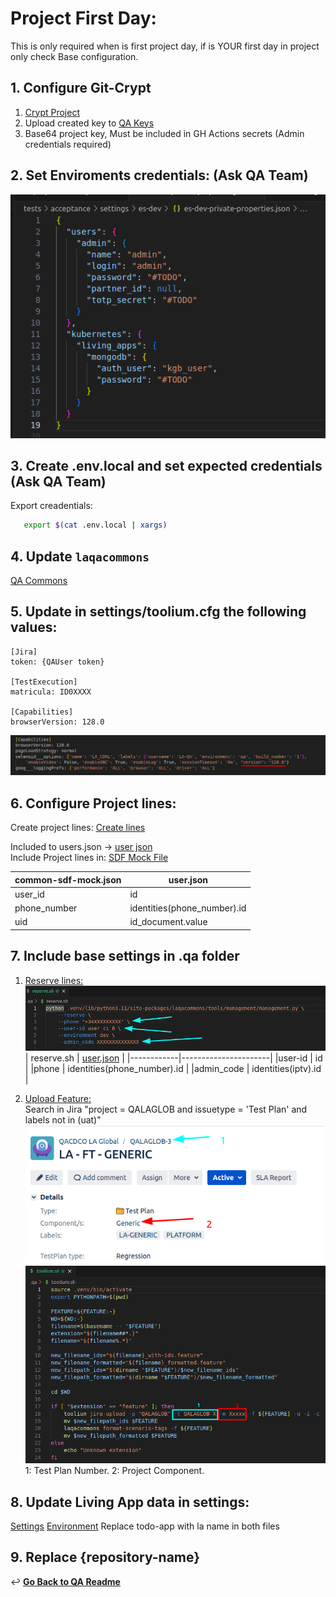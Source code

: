 # Project First Day:

This is only required when is first project day, if is YOUR first day in project only check Base configuration.

## 1. Configure Git-Crypt

   1. [Crypt Project](./configure-git-crypt.md#git-crypt)
   2. Upload created key to [QA Keys](https://confluence.tid.es/pages/viewpage.action?spaceKey=CTO&title=%5BLA-QA%5D+Tools)<br>
   3. Base64 project key, Must be included in GH Actions secrets (Admin credentials required)

## 2. Set Enviroments credentials: (Ask QA Team)
   ![private settings](images/private-settings.png)

## 3. Create .env.local and set expected credentials (Ask QA Team)
   Export creadentials:
   ```bash
      export $(cat .env.local | xargs)
   ```

## 4. Update `laqacommons` 
[QA Commons](https://github.com/Telefonica/living-apps-qa-common)

## 5. Update in settings/toolium.cfg the following values:
   ```
   [Jira]
   token: {QAUser token}

   [TestExecution]
   matricula: ID0XXXX

   [Capabilities]
   browserVersion: 128.0
   ```
   ![selenoid__options](images/selenoid__options.png)

## 6. Configure Project lines:
   Create project lines: [Create lines](./create-lines.md#create-lines)

   Included to users.json -> [user json](https://github.com/Telefonica/baikal-global-mocks/blob/master/api/provision/tenants/globalint/users.json)<br>
   Include Project lines in: [SDF Mock File](../settings/common-sdf-mock.json)<br>

   | common-sdf-mock.json | user.json                   | 
   |----------------------|-----------------------------|
   | user_id              | id                          |
   | phone_number         | identities(phone_number).id |
   | uid                  | id_document.value           |


## 7. Include base settings in .qa folder
1. [Reserve lines:](../../../.qa/reserve.sh)<br>
   ![reserve lines](images/reserve-lines.png)
      | reserve.sh | [user.json](https://github.com/Telefonica/baikal-global-mocks/blob/master/api/provision/tenants/globalint/users.json)                   |
      |------------|----------------------|
      |user-id     | id                          |
      |phone       | identities(phone_number).id |
      |admin_code  | identities(iptv).id         |

2. [Upload Feature:](../../../.qa/jira-upload.sh)<br>
   Search in Jira "project = QALAGLOB and issuetype = 'Test Plan' and labels not in (uat)"
   ![tests plans](images/test-plan.png)
   ![upload features](images/upload-features.png)
   1: Test Plan Number.
   2: Project Component.

## 8. Update Living App data in settings: 
   [Settings](../settings/common-living-apps.json)
   [Environment](../common/environment.py)
   Replace todo-app with la name in both files
## 9. Replace {repository-name}

↩️ **[Go Back to QA Readme](../README.md)**